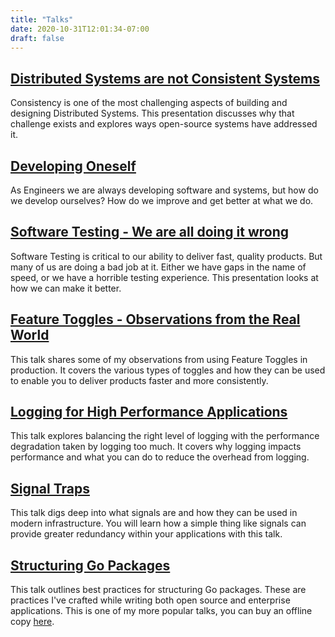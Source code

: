 ```yaml
---
title: "Talks"
date: 2020-10-31T12:01:34-07:00
draft: false
---
```


## [Distributed Systems are not Consistent Systems](https://slides.com/madflojo/distributed-systems-are-not-consistent-systems)

Consistency is one of the most challenging aspects of building and designing Distributed Systems. This presentation discusses why that challenge exists and explores ways open-source systems have addressed it.

## [Developing Oneself](https://slides.com/madflojo/developing-oneself)

As Engineers we are always developing software and systems, but how do we develop ourselves? How do we improve and get better at what we do.

## [Software Testing - We are all doing it wrong](https://slides.com/madflojo/software-testing-we-are-all-doing-it-wrong)

Software Testing is critical to our ability to deliver fast, quality products. But many of us are doing a bad job at it. Either we have gaps in the name of speed, or we have a horrible testing experience. This presentation looks at how we can make it better.

## [Feature Toggles - Observations from the Real World](/stories/2021/04/07/feature-toggles/)

This talk shares some of my observations from using Feature Toggles in production. It covers the various types of toggles and how they can be used to enable you to deliver products faster and more consistently.

## [Logging for High Performance Applications](/stories/2020/11/24/logging-for-high-performance-apps/)

This talk explores balancing the right level of logging with the performance degradation taken by logging too much. It covers why logging impacts performance and what you can do to reduce the overhead from logging.

## [Signal Traps](/stories/2020/08/17/signal-traps/)

This talk digs deep into what signals are and how they can be used in modern infrastructure. You will learn how a simple thing like signals can provide greater redundancy within your applications with this talk.

## [Structuring Go Packages](https://go-pkg-structure.dev)

This talk outlines best practices for structuring Go packages. These are practices I've crafted while writing both open source and enterprise applications. This is one of my more popular talks, you can buy an offline copy [here](https://www.buymeacoffee.com/madflojo/e/9653).

